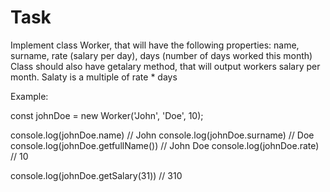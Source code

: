 # Task

Implement class Worker, that will have the following properties:
name, surname, rate (salary per day), days (number of days worked this month)
Class should also have getalary method, that will output workers salary per month.
Salaty is a multiple of rate \* days

Example:

const johnDoe = new Worker('John', 'Doe', 10);

console.log(johnDoe.name) // John
console.log(johnDoe.surname) // Doe
console.log(johnDoe.getfullName()) // John Doe
console.log(johnDoe.rate) // 10

console.log(johnDoe.getSalary(31)) // 310
